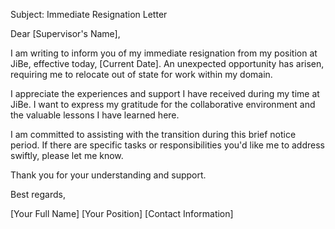 
Subject: Immediate Resignation Letter

Dear [Supervisor's Name],

I am writing to inform you of my immediate resignation from my position at JiBe, effective today, [Current Date]. An unexpected opportunity has arisen, requiring me to relocate out of state for work within my domain.

I appreciate the experiences and support I have received during my time at JiBe. I want to express my gratitude for the collaborative environment and the valuable lessons I have learned here.

I am committed to assisting with the transition during this brief notice period. If there are specific tasks or responsibilities you'd like me to address swiftly, please let me know.

Thank you for your understanding and support.

Best regards,

[Your Full Name]
[Your Position]
[Contact Information]
